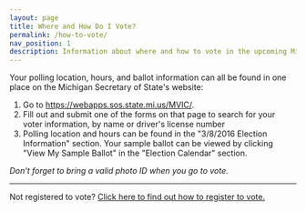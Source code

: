 ```yaml
---
layout: page
title: Where and How Do I Vote?
permalink: /how-to-vote/
nav_position: 1
description: Information about where and how to vote in the upcoming Michigan election.
---
```


Your polling location, hours, and ballot information can all be found in one place on the Michigan Secretary of State's website:

1. Go to <https://webapps.sos.state.mi.us/MVIC/>.
2. Fill out and submit one of the forms on that page to search for your voter information, by name or driver's license number
3. Polling location and hours can be found in the "3/8/2016 Election Information" section. Your sample ballot can be viewed by clicking "View My Sample Ballot" in the "Election Calendar" section.

*Don't forget to bring a valid photo ID when you go to vote.*

---

Not registered to vote? [Click here to find out how to register to vote.](/register-to-vote/)